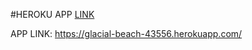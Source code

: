 #HEROKU APP [LINK](https://glacial-beach-43556.herokuapp.com/)

APP LINK: https://glacial-beach-43556.herokuapp.com/
